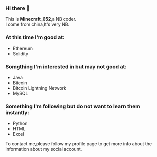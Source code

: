 ### Hi there 👋
This is **Minecraft_652**,a NB coder.  
I come from china,It's very NB.

### At this time I'm good at:
- Ethereum
- Solidity

### Somgthing I'm interested in but may not good at:
- Java
- Bitcoin
- Bitcoin Lightning Network
- MySQL

### Something I'm following but do not want to learn them instantly:
- Python
- HTML
- Excel

To contact me,please follow my profile page to get more info about the information about my social account.
